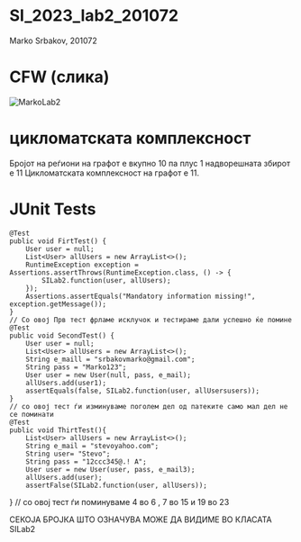 
# SI_2023_lab2_201072
Marko Srbakov, 201072

# CFW (слика)

![MarkoLab2](https://github.com/markosrbakov/SI_2023_lab2_201072/assets/85948841/0076277c-c5aa-4599-92e8-c0efab406aaf)

# цикломатската комплексност
Бројот на реѓиони на графот е вкупно 10 па плус 1 надворешната збирот е 11
Цикломатската комплексност на графот е 11.

# JUnit Tests
    @Test
    public void FirtTest() {
        User user = null;
        List<User> allUsers = new ArrayList<>();
        RuntimeException exception = Assertions.assertThrows(RuntimeException.class, () -> {
            SILab2.function(user, allUsers);
        });
        Assertions.assertEquals("Mandatory information missing!", exception.getMessage());
    }
    // Со овој Прв тест фрламе исклучок и тестираме дали успешно ќе помине
    @Test
    public void SecondTest() {
        User user = null;
        List<User> allUsers = new ArrayList<>();
        String e_maill = "srbakovmarko@gmail.com";
        String pass = "Marko123";
        User user = new User(null, pass, e_mail);
        allUsers.add(user1);
        assertEquals(false, SILab2.function(user, allUsersusers));
    }
    // со овој тест ѓи изминуваме поголем дел од патеките само мал дел не се поминати
    @Test
    public void ThirtTest(){
        List<User> allUsers = new ArrayList<>();
        String e_mail = "stevoyahoo.com";
        String user= "Stevo";
        String pass = "12ccc345@.! A";
        User user = new User(user, pass, e_mail3);
        allUsers.add(user);
        assertFalse(SILab2.function(user, allUsers));
} // со овој тест ѓи поминуваме 4 во 6 , 7 во 15 и 19 во 23


СЕКОЈА БРОЈКА ШТО ОЗНАЧУВА МОЖЕ ДА ВИДИМЕ ВО КЛАСАТА SILab2
